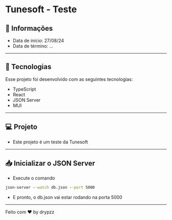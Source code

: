 # Tunesoft - Teste

## 📰 Informações

- Data de início: 27/08/24
- Data de término: ...

---

## 🚀 Tecnologias

Esse projeto foi desenvolvido com as seguintes tecnologias:

- TypeScript
- React
- JSON Server
- MUI

---

## 💻 Projeto

- Este projeto é um teste da Tunesoft

---

## 📥 Inicializar o JSON Server

- Execute o comando
```cmd
json-server --watch db.json --port 5000
```
- E pronto, o db.json vai estar rodando na porta 5000

---

Feito com ♥ by drypzz